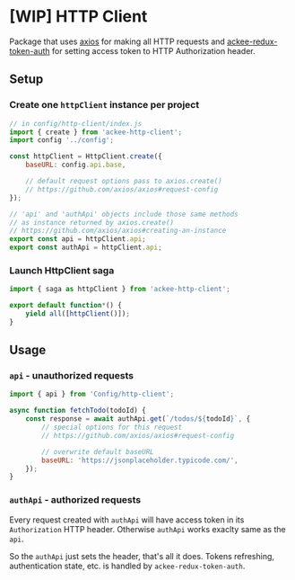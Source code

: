 # [WIP] HTTP Client

Package that uses [axios](https://github.com/axios/axios) for making all HTTP requests and [ackee-redux-token-auth](https://www.npmjs.com/package/ackee-redux-token-auth) for setting access token to HTTP Authorization header.

## Setup

### Create one `httpClient` instance per project

```js
// in config/http-client/index.js
import { create } from 'ackee-http-client';
import config '../config';

const httpClient = HttpClient.create({
    baseURL: config.api.base,

    // default request options pass to axios.create()
    // https://github.com/axios/axios#request-config
});

// 'api' and 'authApi' objects include those same methods
// as instance returned by axios.create()
// https://github.com/axios/axios#creating-an-instance
export const api = httpClient.api;
export const authApi = httpClient.api;
```

### Launch HttpClient saga

```js
import { saga as httpClient } from 'ackee-http-client';

export default function*() {
    yield all([httpClient()]);
}
```

## Usage

### `api` - unauthorized requests

```js
import { api } from 'Config/http-client';

async function fetchTodo(todoId) {
    const response = await authApi.get(`/todos/${todoId}`, {
        // special options for this request
        // https://github.com/axios/axios#request-config

        // overwrite default baseURL
        baseURL: 'https://jsonplaceholder.typicode.com/',
    });
}
```

### `authApi` - authorized requests

Every request created with `authApi` will have access token in its `Authorization` HTTP header. Otherwise `authApi` works exaclty same as the `api`.

So the `authApi` just sets the header, that's all it does. Tokens refreshing, authentication state, etc. is handled by `ackee-redux-token-auth`.
